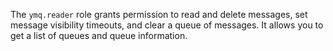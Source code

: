 The `ymq.reader` role grants permission to read and delete messages, set message visibility timeouts, and clear a queue of messages. It allows you to get a list of queues and queue information.